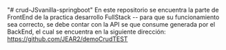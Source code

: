 "# crud-JSvanilla-springboot" 
En este repositorio se encuentra la parte de FrontEnd de la practica desarrollo FullStack -- para que su funcionamiento sea correcto, se debe contar con la API se que consume generada por el BackEnd, el cual se encuentra en la siguiente dirección: https://github.com/JEAR2/demoCrudTEST 
